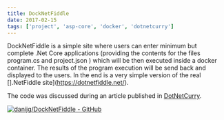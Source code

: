 ```yaml
---
title: DockNetFiddle
date: 2017-02-15
tags: ['project', 'asp-core', 'docker', 'dotnetcurry']
---
```


DockNetFiddle is a simple site where users can enter minimum but complete .Net Core applications (providing the contents for the files program.cs and project.json ) which will be then executed inside a docker container. The results of the program execution will be send back and displayed to the users. In the end is a very simple version of the real [].NetFiddle site](https://dotnetfiddle.net/).

The code was discussed during an article published in [DotNetCurry](http://www.dotnetcurry.com/windows-azure/1339/docknetfiddle-using-docker-dotnet-core).

[![danijg/DockNetFiddle - GitHub](https://gh-card.dev/repos/danijg/DockNetFiddle.svg?fullname=)](https://github.com/danijg/DockNetFiddle)
